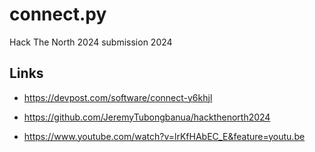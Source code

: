 # connect.py

Hack The North 2024 submission 2024

## Links

- <https://devpost.com/software/connect-y6khjl>

- <https://github.com/JeremyTubongbanua/hackthenorth2024>

- <https://www.youtube.com/watch?v=lrKfHAbEC_E&feature=youtu.be>
